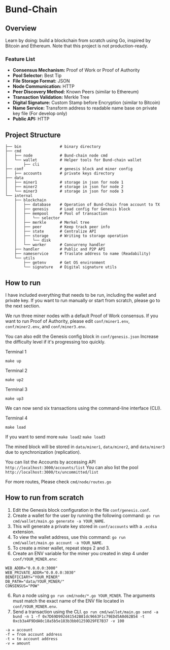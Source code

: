 # Bund-Chain

## Overview
Learn by doing: build a blockchain from scratch using Go, inspired by Bitcoin and Ethereum. 
Note that this project is not production-ready.

### Feature List

- **Consensus Mechanism:** Proof of Work or Proof of Authority
- **Pool Selector:** Best Tip
- **File Storage Format:** JSON
- **Node Communication:** HTTP
- **Peer Discovery Method:** Known Peers (similar to Ethereum)
- **Transaction Validation:** Merkle Tree
- **Digital Signature:** Custom Stamp before Encryption (similar to Bitcoin)
- **Name Service:** Transform address to readable name base on private key file (For develop only)
- **Public API:** HTTP


## Project Structure
```
├── bin                 # binary directory
├── cmd             
│   ├── node            # Bund-chain node cmd
│   └── wallet          # Helper tools for Bund-chain wallet
│       ├── cli
├── conf                # genesis block and miner config
│   ├── accounts        # private keys directory
├── data
│   ├── miner1          # storage in json for node 1
│   ├── miner2          # storage in json for node 2
│   └── miner3          # storage in json for node 3
└── internal
    ├── blockchain
    │   ├── database    # Operation of Bund-Chain from account to TX
    │   ├── genesis     # Load config for Genesis block
    │   ├── mempool     # Pool of transaction
    │   │   └── selector
    │   ├── merkle      # Merkel tree 
    │   ├── peer        # Keep track peer info
    │   ├── state       # Centralize API
    │   ├── storage     # Writing to storage operation
    │   │   └── disk
    │   └── worker      # Concurreny handler
    ├── handler         # Public and P2P API
    ├── nameservice     # Traslate address to name (Readability)
    └── utils
        ├── getenv      # Get OS environment
        └── signature   # Digital signature utils
```

## How to run

I have included everything that needs to be run, including the wallet and private key. 
If you want to run manually or start from scratch, please go to the next section.

We run three miner nodes with a default Proof of Work consensus. 
If you want to run Proof of Authority, please edit `conf/miner1.env`, `conf/miner2.env`, and `conf/miner3.env`.

You can also edit the Genesis config block in `conf/genesis.json`
Increase the difficulty level if it's progressing too quickly.

Terminal 1

`make up`

Terminal 2

`make up2`

Terminal 3

`make up3`

We can now send six transactions using the command-line interface (CLI).

Terminal 4

`make load`

If you want to send more `make load2` `make load3`

The mined block will be stored in `data/miner1`, `data/miner2`, and `data/miner3` due to synchronization (replication).

You can list the Accounts by accessing API `http://localhost:3000/accounts/list`
You can also list the pool `http://localhost:3000/tx/uncommitted/list`

For more routes, Please check `cmd/node/routes.go`

## How to run from scratch

1. Edit the Genesis block configuration in the file `conf/genesis.conf`.
2. Create a wallet for the user by running the following command: `go run cmd/wallet/main.go generate -a YOUR_NAME`. 
3. This will generate a private key stored in `conf/accounts` with a `.ecdsa` extension.
3. To view the wallet address, use this command: `go run cmd/wallet/main.go account -a YOUR_NAME`.
4. To create a miner wallet, repeat steps 2 and 3.
5. Create an ENV variable for the miner you created in step 4 under `conf/YOUR_MINER.env`:
```
WEB_ADDR="0.0.0.0:3000"
WEB_PRIVATE_ADDR="0.0.0.0:3030"
BENEFICIARY="YOUR_MINER"
DB_PATH="data/YOUR_MINER/"
CONSENSUS="POW"
```
6. Run a node using `go run cmd/node/*.go YOUR_MINER`. 
The arguments must match the exact name of the ENV file located in `conf/YOUR_MINER.env`.
7. Send a transaction using the CLI.
      `go run cmd/wallet/main.go send -a bund -n 1 -f 0x7D69D992d41542B81dc9663F1c79EDd5A0d62B54 -t 0xcb3a4F9DdA0c18a5b5e183b3bb01259D29FE7B37 -v 100`
```
-a = account
-f = from account address
-t = to account address
-v = amount
```